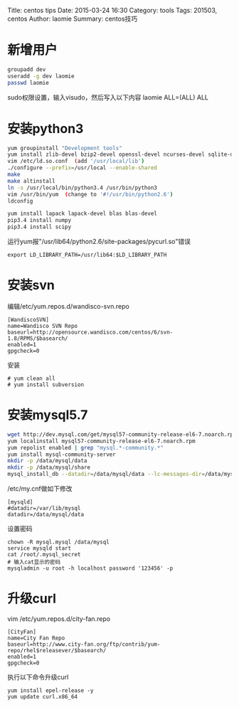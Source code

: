 Title: centos tips
Date: 2015-03-24 16:30
Category: tools
Tags: 201503, centos
Author: laomie
Summary: centos技巧

新增用户
===========================
```bash
groupadd dev
useradd -g dev laomie
passwd laomie
```

sudo权限设置，输入visudo，然后写入以下内容
  laomie ALL=(ALL)   ALL

安装python3
=======================
```bash
yum groupinstall "Development tools"
yum install zlib-devel bzip2-devel openssl-devel ncurses-devel sqlite-devel readline-devel tk-devel gdbm-devel db4-devel libpcap-devel xz-devel
vim /etc/ld.so.conf  (add '/usr/local/lib')
./configure --prefix=/usr/local --enable-shared
make
make altinstall
ln -s /usr/local/bin/python3.4 /usr/bin/python3
vim /usr/bin/yum  (change to '#!/usr/bin/python2.6')
ldconfig

yum install lapack lapack-devel blas blas-devel
pip3.4 install numpy
pip3.4 install scipy
```

运行yum报"/usr/lib64/python2.6/site-packages/pycurl.so"错误
```
export LD_LIBRARY_PATH=/usr/lib64:$LD_LIBRARY_PATH
```

安装svn
=========================
编辑/etc/yum.repos.d/wandisco-svn.repo
```
[WandiscoSVN]
name=Wandisco SVN Repo
baseurl=http://opensource.wandisco.com/centos/6/svn-1.8/RPMS/$basearch/
enabled=1
gpgcheck=0
```
安装
```
# yum clean all
# yum install subversion
```

安装mysql5.7
=========================
```bash
wget http://dev.mysql.com/get/mysql57-community-release-el6-7.noarch.rpm
yum localinstall mysql57-community-release-el6-7.noarch.rpm
yum repolist enabled | grep "mysql.*-community.*"
yum install mysql-community-server
mkdir -p /data/mysql/data
mkdir -p /data/mysql/share
mysql_install_db --datadir=/data/mysql/data --lc-messages-dir=/data/mysql/share
```

/etc/my.cnf做如下修改
```
[mysqld]
#datadir=/var/lib/mysql
datadir=/data/mysql/data
```

设置密码
```
chown -R mysql.mysql /data/mysql
service mysqld start
cat /root/.mysql_secret
# 输入cat显示的密码
mysqladmin -u root -h localhost password '123456' -p
```

升级curl
================
vim /etc/yum.repos.d/city-fan.repo
```
[CityFan]
name=City Fan Repo
baseurl=http://www.city-fan.org/ftp/contrib/yum-repo/rhel$releasever/$basearch/
enabled=1
gpgcheck=0
```
执行以下命令升级curl
```
yum install epel-release -y
yum update curl.x86_64
```
